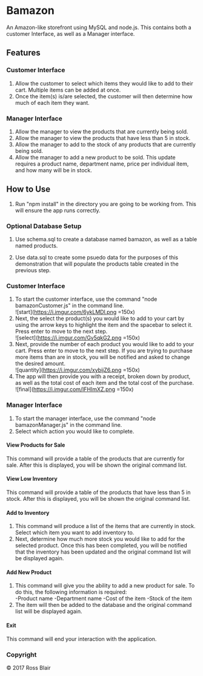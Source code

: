 # Bamazon
An Amazon-like storefront using MySQL and node.js. This contains both a customer Interface, as well as a Manager interface.  

## Features  
### Customer Interface  
1. Allow the customer to select which items they would like to add to their cart. Multiple items can be added at once.  
2. Once the item(s) is/are selected, the customer will then determine how much of each item they want.

### Manager Interface  
1. Allow the manager to view the products that are currently being sold.  
2. Allow the manager to view the products that have less than 5 in stock.  
3. Allow the manager to add to the stock of any products that are currently being sold.  
4. Allow the manager to add a new product to be sold. This update requires a product name, department name, price per individual item, and how many will be in stock.

## How to Use  

1. Run "npm install" in the directory you are going to be working from. This will ensure the app runs correctly.

### Optional Database Setup
1. Use schema.sql to create a database named bamazon, as well as a table named products.  
 
2. Use data.sql to create some psuedo data for the purposes of this demonstration that will populate the products table created in the previous step.  

### Customer Interface  
1. To start the customer interface, use the command "node bamazonCustomer.js" in the command line.  
![start](https://i.imgur.com/6ykLMDl.png =150x)  
2. Next, the select the product(s) you would like to add to your cart by using the arrow keys to highlight the item and the spacebar to select it. Press enter to move to the next step.  
![select](https://i.imgur.com/Gv5qkG2.png =150x)  
3. Next, provide the number of each product you would like to add to your cart. Press enter to move to the next step. If you are trying to purchase more items than are in stock, you will be notified and asked to change the desired amount.  
![quantity](https://i.imgur.com/xybijZ6.png =150x)  
4. The app will then provide you with a receipt, broken down by product, as well as the total cost of each item and the total cost of the purchase.  
![final](https://i.imgur.com/IFHImXZ.png =150x)  

### Manager Interface  
1. To start the manager interface, use the command "node bamazonManager.js" in the command line.  
2. Select which action you would like to complete.  
#### View Products for Sale  
This command will provide a table of the products that are currently for sale. After this is displayed, you will be shown the original command list.  
#### View Low Inventory  
This command will provide a table of the products that have less than 5 in stock. After this is displayed, you will be shown the original command list.  
#### Add to Inventory  
1.  This command will produce a list of the items that are currently in stock. Select which item you want to add inventory to.  
2. Next, determine how much more stock you would like to add for the selected product. Once this has been completed, you will be notified that the inventory has been updated and the original command list will be displayed again.  
#### Add New Product  
1. This command will give you the ability to add a new product for sale. To do this, the following information is required:  
  -Product name
  -Department name
  -Cost of the item
  -Stock of the item  
2. The item will then be added to the database and the original command list will be displayed again. 
#### Exit
This command will end your interaction with the application.  

### Copyright
  &copy; 2017 Ross Blair